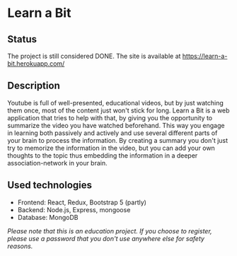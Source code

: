 # Learn a Bit

## Status
The project is still considered DONE. The site is available at https://learn-a-bit.herokuapp.com/

## Description
Youtube is full of well-presented, educational videos, but by just watching them once, most of the content just won't stick for long. Learn a Bit is a web application that tries to help with that, by giving you the opportunity to summarize the video you have watched beforehand. This way you engage in learning both passively and actively and use several different parts of your brain to process the information. By creating a summary you don't just try to memorize the information in the video, but you can add your own thoughts to the topic thus embedding the information in a deeper association-network in your brain.

## Used technologies

- Frontend: React, Redux, Bootstrap 5 (partly)
- Backend: Node.js, Express, mongoose
- Database: MongoDB

*Please note that this is an education project. If you choose to register, please use a password that you don't use anywhere else for safety reasons.*